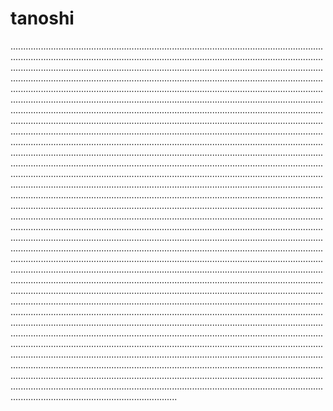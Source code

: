 # tanoshi
..............................................................................................................................................................................................................................................................................................................................................................................................................................................................................................................................................................................................................................................................................................................................................................................................................................................................................................................................................................................................................................................................................................................................................................................................................................................................................................................................................................................................................................................................................................................................................................................................................................................................................................................................................................................................................................................................................................................................................................................................................................................................................................................................................................................................................................................................................................................................................................................................................................................................................................................................................................................................................................................................................................................................................................................................................................................................................................................................................................................................................................................................................................................................................................................................................................................................................................................................................................................................................................................................................................................................................................................................................................................................................................................................................................................................................................................................................................................................................................................................................................................................................................................................................................................................................................................................................................................................